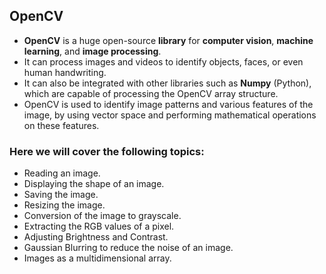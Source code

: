 ## **OpenCV**
- **OpenCV** is a huge open-source **library** for **computer vision**, **machine learning**, and **image processing**.
-  It can process images and videos to identify objects, faces, or even human handwriting.
- It can also be integrated with other libraries such as **Numpy** (Python), which are capable of processing the OpenCV array structure.
- OpenCV is used to identify image patterns and various features of the image, by using vector space and performing mathematical operations on these features.


### Here we will cover the following topics:
- Reading an image.
- Displaying the shape of an image.
- Saving the image.
- Resizing the image.
- Conversion of the image to grayscale.
- Extracting the RGB values of a pixel.
- Adjusting Brightness and Contrast.
- Gaussian Blurring to reduce the noise of an image.
- Images as a multidimensional array.







